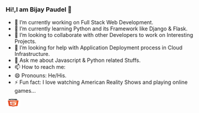 ### Hi!,I am Bijay Paudel 👋

- 🔭 I’m currently working on Full Stack Web Development.
- 🌱 I’m currently learning Python and its Framework like Django & Flask.
- 👯 I’m looking to collaborate with other Developers to work on Interesting Projects.
- 🤔 I’m looking for help with Application Deployment process in Cloud Infrastructure.
- 💬 Ask me about Javascript & Python related Stuffs.
- 📫 How to reach me: 
- 😄 Pronouns: He/His.
- ⚡ Fun fact: I love watching American Reality Shows and playing online games...
<img align="left" alt="HTML5" width="40px" height="20" src="https://raw.githubusercontent.com/github/explore/80688e429a7d4ef2fca1e82350fe8e3517d3494d/topics/html/html.png" />
